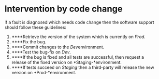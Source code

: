 # Intervention by code change

If a fault is diagnosed which needs code change then the software support should follow these guidelines:

1. ****Retrieve the version of the system which is currently on *Prod*.
2. ****Fix the bug.
3. ****Commit changes to the *Dev*environment.
4. ****Test the bug-fix on *Dev*.
5. ****If the bug is fixed and all tests are successful, then request a release of the fixed version on *Staging-*environment.
6. ****If tests succeed on *Staging* then a third-party will release the new version on *Prod-*environment.